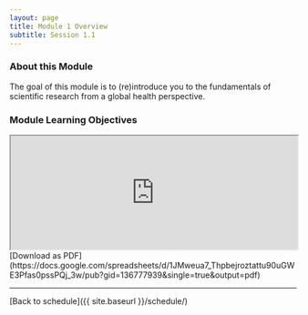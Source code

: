 ```yaml
---
layout: page
title: Module 1 Overview 
subtitle: Session 1.1
---
```


### About this Module

The goal of this module is to (re)introduce you to the fundamentals of scientific research from a global health perspective. 

### Module Learning Objectives
<iframe width="100%" height="200" src="https://docs.google.com/spreadsheets/d/1JMweua7_Thpbejroztattu90uGWE3Pfas0pssPQj_3w/pubhtml?gid=136777939&amp;single=true&amp;widget=true&amp;headers=false"></iframe>
[Download as PDF](https://docs.google.com/spreadsheets/d/1JMweua7_Thpbejroztattu90uGWE3Pfas0pssPQj_3w/pub?gid=136777939&single=true&output=pdf)

* * *

[Back to schedule]({{ site.baseurl }}/schedule/)